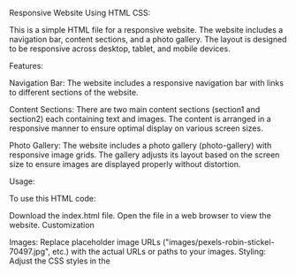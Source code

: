 Responsive Website Using HTML CSS:

This is a simple HTML file for a responsive website. The website includes a navigation bar, content sections, and a photo gallery. The layout is designed to be responsive across desktop, tablet, and mobile devices.

Features:

Navigation Bar: The website includes a responsive navigation bar with links to different sections of the website.

Content Sections: There are two main content sections (section1 and section2) each containing text and images. The content is arranged in a responsive manner to ensure optimal display on various screen sizes.

Photo Gallery: The website includes a photo gallery (photo-gallery) with responsive image grids. The gallery adjusts its layout based on the screen size to ensure images are displayed properly without distortion.

Usage:

To use this HTML code:

Download the index.html file.
Open the file in a web browser to view the website.
Customization

Images: Replace placeholder image URLs ("images/pexels-robin-stickel-70497.jpg", etc.) with the actual URLs or paths to your images.
Styling: Adjust the CSS styles in the <style> tag to customize the appearance of the website according to your design requirements.
Media Queries: Modify the media queries (@media rules) to fine-tune the responsiveness of the website for different screen sizes.


Compatibility
This website is designed to be compatible with modern web browsers. It is responsive and should work well on desktop, tablet, and mobile devices.


![Responsivepage](https://github.com/yadavnitish2001/RESPONSIVE_WEBSITE/assets/120257078/24c64cf7-5072-41d3-ba83-f3108e6e3d74)
![Responsivepage2](https://github.com/yadavnitish2001/RESPONSIVE_WEBSITE/assets/120257078/97dc8783-886e-42f8-91bb-d2227a8dfcbe)

